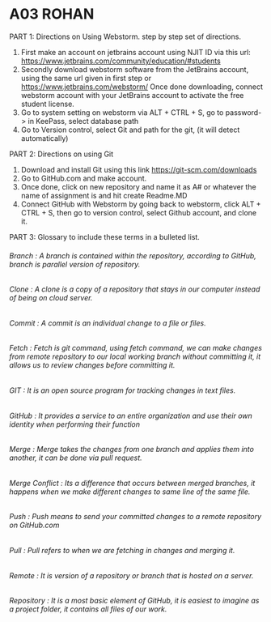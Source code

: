 # A03 ROHAN

PART 1: Directions on Using Webstorm.
step by step set of directions.
1) First make an account on jetbrains account using NJIT ID via this url: https://www.jetbrains.com/community/education/#students
2) Secondly download webstorm software from the JetBrains account, using the same url given in first step or https://www.jetbrains.com/webstorm/
   Once done downloading, connect webstorm account with your JetBrains account to activate the free student license.
3) Go to system setting on webstorm via ALT + CTRL + S, go to password-> in KeePass, select database path
4) Go to Version control, select Git and path for the git, (it will detect automatically)

PART 2: Directions on using Git
1) Download and install Git using this link https://git-scm.com/downloads
2) Go to GitHub.com and make account.
3) Once done, click on new repository and name it as A# or whatever the name of assignment is and hit create Readme.MD
4) Connect GitHub with Webstorm by going back to webstorm, click ALT + CTRL + S, then go to version control, select Github account, and clone it.


PART 3: Glossary to include these terms in a bulleted list.


###### Branch : A branch is contained within the repository, according to GitHub, branch is parallel version of repository.
###### Clone : A clone is a copy of a repository that stays in our computer instead of being on cloud server.
###### Commit : A commit is an individual change to a file or files.
###### Fetch : Fetch is git command, using fetch command, we can make changes from remote repository to our local working branch without committing it, it allows us to review changes before committing it.
###### GIT : It is an open source program for tracking changes in text files.
###### GitHub : It provides a service to an entire organization and use their own identity when performing their function
###### Merge : Merge takes the changes from one branch and applies them into another, it can be done via pull request.
###### Merge Conflict : Its a difference that occurs between merged branches, it happens when we make different changes to same line of the same file.
###### Push : Push means to send your committed changes to a remote repository on GitHub.com
###### Pull : Pull refers to when we are fetching in changes and merging it.
###### Remote : It is version of a repository or branch that is hosted on a server.
###### Repository : It is a most basic element of GitHub, it is easiest to  imagine as a project folder, it contains all files of our work.
